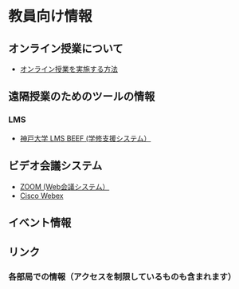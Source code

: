 # 教員向け情報

## オンライン授業について
- [オンライン授業を実施する方法](/Online_lecture/Readme.md)

## 遠隔授業のためのツールの情報
### LMS
- [神戸大学 LMS BEEF (学修支援システム）](/Beef/Readme.md)

## ビデオ会議システム
- [ZOOM (Web会議システム）](/zoom/Readme.md)
- [Cisco Webex](/webex/Readme.md)

## イベント情報

## リンク
### 各部局での情報（アクセスを制限しているものも含まれます）
